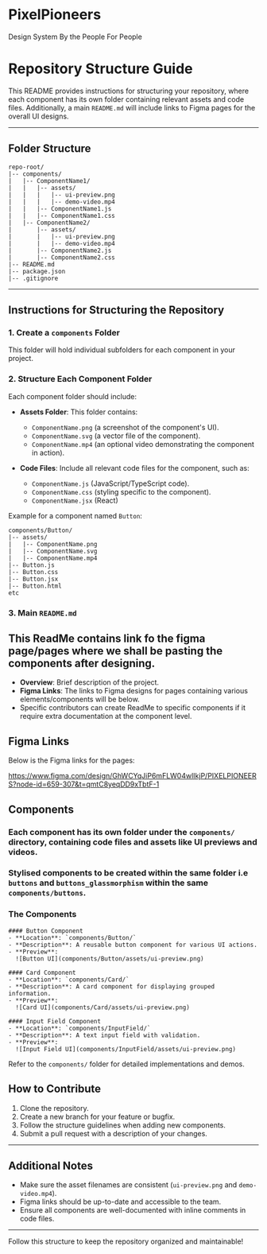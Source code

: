 # PixelPioneers
Design System By the People For People
# Repository Structure Guide

This README provides instructions for structuring your repository, where each component has its own folder containing relevant assets and code files. Additionally, a main `README.md` will include links to Figma pages for the overall UI designs.

---

## Folder Structure

```plaintext
repo-root/
|-- components/
|   |-- ComponentName1/
|   |   |-- assets/
|   |   |   |-- ui-preview.png
|   |   |   |-- demo-video.mp4
|   |   |-- ComponentName1.js
|   |   |-- ComponentName1.css
|   |-- ComponentName2/
|       |-- assets/
|       |   |-- ui-preview.png
|       |   |-- demo-video.mp4
|       |-- ComponentName2.js
|       |-- ComponentName2.css
|-- README.md
|-- package.json
|-- .gitignore
```

---

## Instructions for Structuring the Repository

### 1. **Create a `components` Folder**
This folder will hold individual subfolders for each component in your project.

### 2. **Structure Each Component Folder**
Each component folder should include:

- **Assets Folder**: This folder contains:
  - `ComponentName.png` (a screenshot of the component's UI).
  - `ComponentName.svg` (a vector file of the component).
  - `ComponentName.mp4` (an optional video demonstrating the component in action).

- **Code Files**: Include all relevant code files for the component, such as:
  - `ComponentName.js` (JavaScript/TypeScript code).
  - `ComponentName.css` (styling specific to the component).
  - `ComponentName.jsx` (React)

Example for a component named `Button`:

```plaintext
components/Button/
|-- assets/
|   |-- ComponentName.png
|   |-- ComponentName.svg
|   |-- ComponentName.mp4
|-- Button.js
|-- Button.css
|-- Button.jsx
|-- Button.html
etc
```

### 3. **Main `README.md`**
## This ReadMe contains link fo the figma page/pages where we shall be pasting the components after designing. 


- **Overview**: Brief description of the project.
- **Figma Links**: The links to Figma designs for pages containing various elements/components will be below.
- Specific contributors can create ReadMe to specific components if it require extra documentation at the component level.

## Figma Links
Below is the Figma links for the pages:

https://www.figma.com/design/GhWCYqJiP6mFLW04wlIkjP/PIXELPIONEERS?node-id=659-307&t=qmtC8yeqDD9xTbtF-1


## Components
### Each component has its own folder under the `components/` directory, containing code files and assets like UI previews and videos.
### Stylised components to be created within the same folder i.e `buttons` and `buttons_glassmorphism` within the same `components/buttons`.

### The Components

```Examples of how every component will be listed is shown below.
#### Button Component
- **Location**: `components/Button/`
- **Description**: A reusable button component for various UI actions.
- **Preview**:
  ![Button UI](components/Button/assets/ui-preview.png)

#### Card Component
- **Location**: `components/Card/`
- **Description**: A card component for displaying grouped information.
- **Preview**:
  ![Card UI](components/Card/assets/ui-preview.png)

#### Input Field Component
- **Location**: `components/InputField/`
- **Description**: A text input field with validation.
- **Preview**:
  ![Input Field UI](components/InputField/assets/ui-preview.png)
```

Refer to the `components/` folder for detailed implementations and demos.

## How to Contribute
1. Clone the repository.
2. Create a new branch for your feature or bugfix.
3. Follow the structure guidelines when adding new components.
4. Submit a pull request with a description of your changes.


---

## Additional Notes
- Make sure the asset filenames are consistent (`ui-preview.png` and `demo-video.mp4`).
- Figma links should be up-to-date and accessible to the team.
- Ensure all components are well-documented with inline comments in code files.

---

Follow this structure to keep the repository organized and maintainable!
